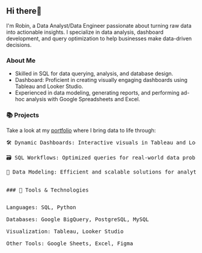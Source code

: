 ## Hi there👋

I'm Robin, a Data Analyst/Data Engineer passionate about turning raw data into actionable insights. I specialize in data analysis, dashboard development, and query optimization to help businesses make data-driven decisions.

### About Me <br />
- Skilled in SQL for data querying, analysis, and database design. <br />
- Dashboard: Proficient in creating visually engaging dashboards using Tableau and Looker Studio. <br />
- Experienced in data modeling, generating reports, and performing ad-hoc analysis with Google Spreadsheets and Excel. <br />

### 📚 Projects<br />
Take a look at my [portfolio](https://github.com/robmar270/Portfolio_Robin.Martin) where I bring data to life through:<br />
<pre>🛠️ Dynamic Dashboards: Interactive visuals in Tableau and Looker Studio.<br />
🗃️ SQL Workflows: Optimized queries for real-world data problems.<br />
🧠 Data Modeling: Efficient and scalable solutions for analytics.<br /> 

### 🔧 Tools & Technologies<br />
<pre>Languages: SQL, Python<br />
Databases: Google BigQuery, PostgreSQL, MySQL<br />
Visualization: Tableau, Looker Studio<br />
Other Tools: Google Sheets, Excel, Figma<br />

<!--
**robmar270/robmar270** is a ✨ _special_ ✨ repository because its `README.md` (this file) appears on your GitHub profile.

Here are some ideas to get you started:

- 🔭 I’m currently working on ...
- 🌱 I’m currently learning ...
- 👯 I’m looking to collaborate on ...
- 🤔 I’m looking for help with ...
- 💬 Ask me about ...
- 📫 How to reach me: ...
- 😄 Pronouns: ...
- ⚡ Fun fact: ...
-->
